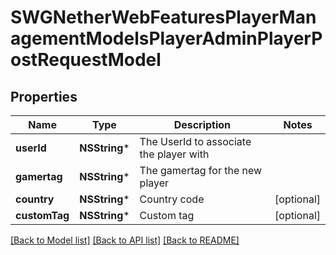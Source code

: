# SWGNetherWebFeaturesPlayerManagementModelsPlayerAdminPlayerPostRequestModel

## Properties
Name | Type | Description | Notes
------------ | ------------- | ------------- | -------------
**userId** | **NSString*** | The UserId to associate the player with | 
**gamertag** | **NSString*** | The gamertag for the new player | 
**country** | **NSString*** | Country code | [optional] 
**customTag** | **NSString*** | Custom tag | [optional] 

[[Back to Model list]](../README.md#documentation-for-models) [[Back to API list]](../README.md#documentation-for-api-endpoints) [[Back to README]](../README.md)


